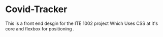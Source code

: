 # Covid-Tracker
This is a front end desgin for the ITE 1002 project Which Uses CSS at it's core and flexbox for positioning .
